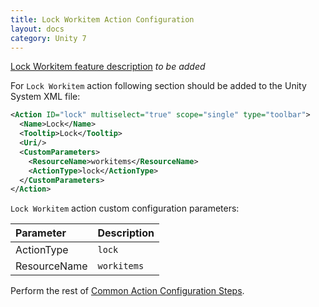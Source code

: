 ```yaml
---
title: Lock Workitem Action Configuration
layout: docs
category: Unity 7
---
```

[Lock Workitem feature description](../../features/process-management/lock-workitem) *to be added*

For `Lock Workitem` action following section should be added to the Unity System XML file:

```xml
<Action ID="lock" multiselect="true" scope="single" type="toolbar">
  <Name>Lock</Name>
  <Tooltip>Lock</Tooltip>
  <Uri/>
  <CustomParameters>
    <ResourceName>workitems</ResourceName>
    <ActionType>lock</ActionType>
  </CustomParameters>
</Action>
```

`Lock Workitem` action custom configuration parameters:

| Parameter       | Description |
|:----------------|:------------|
|ActionType       | `lock` |
|ResourceName       | `workitems` |

Perform the rest of [Common Action Configuration Steps](../actions#common-actions-configuration-steps).
